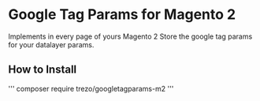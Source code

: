 # Google Tag Params for Magento 2

Implements in every page of yours Magento 2 Store the google tag params for your datalayer params.

## How to Install

'''
composer require trezo/googletagparams-m2
'''
